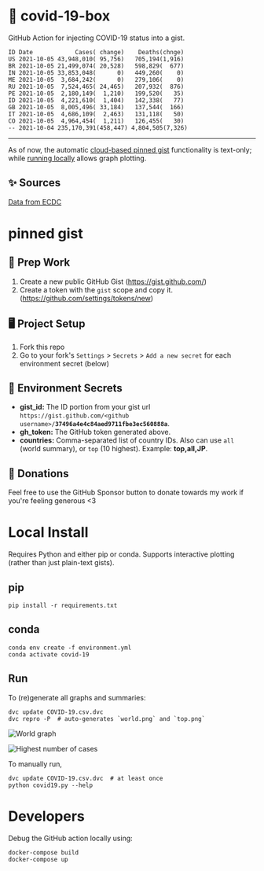 # 🏥 covid-19-box

GitHub Action for injecting COVID-19 status into a gist.

```
ID Date            Cases( change)    Deaths(chnge)
US 2021-10-05 43,948,010( 95,756)   705,194(1,916)
BR 2021-10-05 21,499,074( 20,528)   598,829(  677)
IN 2021-10-05 33,853,048(      0)   449,260(    0)
ME 2021-10-05  3,684,242(      0)   279,106(    0)
RU 2021-10-05  7,524,465( 24,465)   207,932(  876)
PE 2021-10-05  2,180,149(  1,210)   199,520(   35)
ID 2021-10-05  4,221,610(  1,404)   142,338(   77)
GB 2021-10-05  8,005,496( 33,184)   137,544(  166)
IT 2021-10-05  4,686,109(  2,463)   131,118(   50)
CO 2021-10-05  4,964,454(  1,211)   126,455(   30)
-- 2021-10-04 235,170,391(458,447) 4,804,505(7,326)
```

---

As of now, the automatic [cloud-based pinned gist](#pinned-gist) functionality is text-only;
while [running locally](#local-install) allows graph plotting.

## ✨ Sources

[Data from ECDC](https://www.ecdc.europa.eu/en/publications-data/download-todays-data-geographic-distribution-covid-19-cases-worldwide)

# pinned gist

## 🎒 Prep Work
1. Create a new public GitHub Gist (https://gist.github.com/)
1. Create a token with the `gist` scope and copy it. (https://github.com/settings/tokens/new)

## 🖥 Project Setup
1. Fork this repo
1. Go to your fork's `Settings` > `Secrets` > `Add a new secret` for each environment secret (below)

## 🤫 Environment Secrets
- **gist_id:** The ID portion from your gist url `https://gist.github.com/<github username>/`**`37496a4e4c84aed9711fbe3ec560888a`**.
- **gh_token:** The GitHub token generated above.
- **countries:** Comma-separated list of country IDs. Also can use `all` (world summary), or `top` (10 highest). Example: **top,all,JP**.

## 💸 Donations

Feel free to use the GitHub Sponsor button to donate towards my work if you're feeling generous <3

# Local Install

Requires Python and either pip or conda. Supports interactive plotting (rather than just plain-text gists).

## pip

```
pip install -r requirements.txt
```

## conda

```
conda env create -f environment.yml
conda activate covid-19
```

## Run

To (re)generate all graphs and summaries:

```
dvc update COVID-19.csv.dvc
dvc repro -P  # auto-generates `world.png` and `top.png`
```

![World graph](world.png)

![Highest number of cases](top.png)

To manually run,

```
dvc update COVID-19.csv.dvc  # at least once
python covid19.py --help
```

# Developers

Debug the GitHub action locally using:

```
docker-compose build
docker-compose up
```
